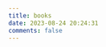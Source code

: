 ```yaml
---
title: books
date: 2023-08-24 20:24:31
comments: false
---
```


<body>
<div id="douban"></div>
</body>
<link rel="stylesheet" href="https://cdn.jsdelivr.net/npm/idouban/dist/main.css"/>
<script src="https://cdn.jsdelivr.net/npm/idouban/dist/main.js" onload="window.idouban.init({
           selector: '#douban',
           type: 'book',
           douban_id: 189561860,
           page_size: 5,
        })">
</script>